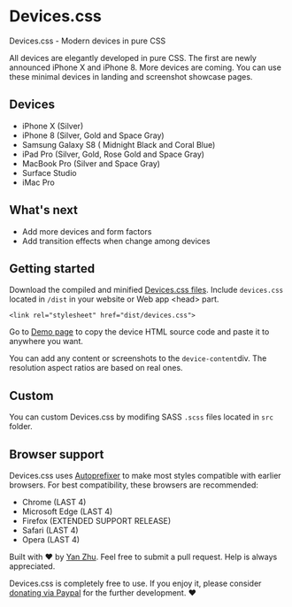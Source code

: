# Devices.css

Devices.css - Modern devices in pure CSS

All devices are elegantly developed in pure CSS. The first are newly announced iPhone X and iPhone 8. More devices are coming. You can use these minimal devices in landing and screenshot showcase pages.

## Devices

- iPhone X (Silver)
- iPhone 8 (Silver, Gold and Space Gray)
- Samsung Galaxy S8 ( Midnight Black and Coral Blue)
- iPad Pro (Silver, Gold, Rose Gold and Space Gray)
- MacBook Pro (Silver and Space Gray)
- Surface Studio
- iMac Pro

## What's next
- Add more devices and form factors
- Add transition effects when change among devices

## Getting started

Download the compiled and minified [Devices.css files](https://github.com/picturepan2/devices.css). Include `devices.css` located in `/dist` in your website or Web app &lt;head&gt; part.

`<link rel="stylesheet" href="dist/devices.css">`

Go to [Demo page](https://picturepan2.github.io/devices.css/) to copy the device HTML source code and paste it to anywhere you want.

You can add any content or screenshots to the `device-content`div. The resolution aspect ratios are based on real ones.

## Custom

You can custom Devices.css by modifing SASS `.scss` files located in `src` folder.

## Browser support
Devices.css uses [Autoprefixer](https://github.com/postcss/autoprefixer) to make most styles compatible with earlier browsers. For best compatibility, these browsers are recommended:

- Chrome (LAST 4)
- Microsoft Edge (LAST 4)
- Firefox (EXTENDED SUPPORT RELEASE)
- Safari (LAST 4)
- Opera (LAST 4)

Built with ♥ by [Yan Zhu](https://twitter.com/picturepan2). Feel free to submit a pull request. Help is always appreciated.

Devices.css is completely free to use. If you enjoy it, please consider [donating via Paypal](https://www.paypal.me/picturepan2) for the further development. ♥ 
